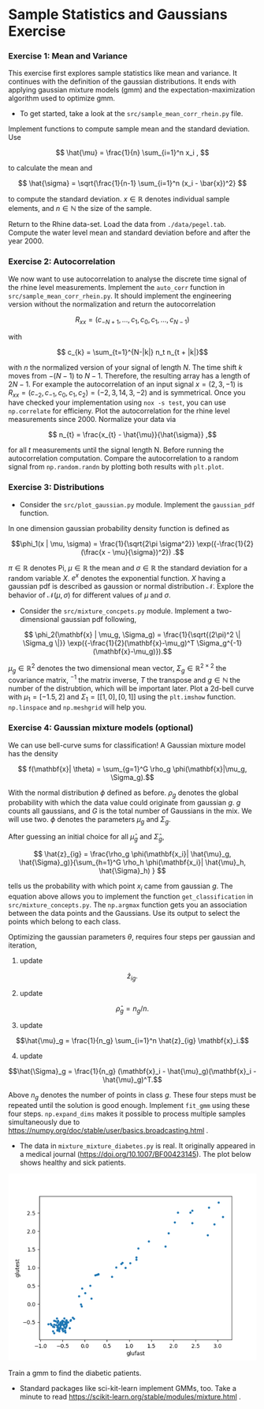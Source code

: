 # Sample Statistics and Gaussians Exercise

### Exercise 1: Mean and Variance
This exercise first explores sample statistics like mean and variance.
It continues with the definition of the gaussian distributions.
It ends with applying gaussian mixture models (gmm) and the expectation-maximization algorithm used to optimize gmm.

- To get started, take a look at the `src/sample_mean_corr_rhein.py` file.

Implement functions to compute sample mean and the standard deviation.
Use

$$ \hat{\mu} = \frac{1}{n} \sum_{i=1}^n x_i , $$

to calculate the mean and 

$$ \hat{\sigma} = \sqrt{\frac{1}{n-1} \sum_{i=1}^n (x_i - \bar{x})^2} $$

to compute the standard deviation. $x \in \mathbb{R}$ denotes individual sample elements, and $n \in \mathbb{N}$ the size of the sample.

Return to the Rhine data-set. Load the data from `./data/pegel.tab`. Compute the water level mean and standard deviation before and after the year 2000.



### Exercise 2: Autocorrelation
We now want to use autocorrelation to analyse the discrete time signal of the rhine level measurements. Implement the `auto_corr` function in `src/sample_mean_corr_rhein.py`. It should implement the engineering version without the normalization and return the autocorrelation

$$ R_{xx} = (c_{-N+1},\ldots,c_{1}, c_0, c_{1}, \ldots, c_{N-1}) $$

with

$$        c_{k} = \sum_{t=1}^{N-|k|} n_t n_{t + |k|}$$

with $n$ the normalized version of your signal of length $N$. The time shift $k$ moves from $-(N-1)$ to $N-1$. Therefore, the resulting array has a length of $2N-1$. For example the autocorrelation of an input signal $x=(2,3,-1)$ is $R_{xx}=(c_{-2}, c_{-1}, c_0, c_1, c_2)=(-2, 3, 14, 3, -2)$ and is symmetrical. Once you have checked your implementation using `nox -s test`, you can use `np.correlate` for efficieny. Plot the autocorrelation for the rhine level measurements since 2000.
Normalize your data via

$$ n_{t} = \frac{x_{t} - \hat{\mu}}{\hat{\sigma}} ,$$

for all $t$ measurements until the signal length N. Before running the autocorrelation computation. Compare the autocorrelation to a random signal from `np.random.randn` by plotting both results with `plt.plot`.


### Exercise 3: Distributions


- Consider the `src/plot_gaussian.py` module. Implement the `gaussian_pdf` function.

In one dimension gaussian probability density function is defined as

$$\phi_1(x | \mu, \sigma) = \frac{1}{\sqrt{2\pi \sigma^2}} \exp({-\frac{1}{2}(\frac{x - \mu}{\sigma})^2}) .$$

$\pi \in \mathbb{R}$ denotes Pi, $\mu \in \mathbb{R}$ the mean and $\sigma \in \mathbb{R}$ the standard deviation for a random variable $X$. $e^x$ denotes the exponential function. $X$ having a gaussian pdf is described as gaussion or normal distribution $\mathcal{N}$. Explore the behavior of $\mathcal{N}(\mu, \sigma)$ for different values of $\mu$ and $\sigma$.


- Consider the `src/mixture_concpets.py` module. 
Implement a two-dimensional gaussian pdf following,

$$ \phi_2(\mathbf{x} | \mu_g, \Sigma_g) = \frac{1}{\sqrt{(2\pi)^2 \| \Sigma_g \|}} \exp({-\frac{1}{2}(\mathbf{x}-\mu_g)^T \Sigma_g^{-1}(\mathbf{x}-\mu_g)}).$$

$\mu_g \in \mathbb{R}^2$ denotes the two dimensional mean vector, $\Sigma_g \in \mathbb{R}^{2\times2}$ the covariance matrix, $^{-1}$ the matrix inverse, $T$ the transpose and $g \in \mathbb{N}$ the number of the distrubtion, which will be important later. 
Plot a 2d-bell curve with $\mu_1 = [-1.5, 2]$ and $\Sigma_1 = [[1, 0], [0, 1]]$ using the `plt.imshow` function. `np.linspace` and `np.meshgrid` will help you. 


### Exercise 4: Gaussian mixture models (optional)

We can use bell-curve sums for classification! A Gaussian mixture model has the density

$$ f(\mathbf{x}| \theta)  = \sum_{g=1}^G \rho_g \phi(\mathbf{x}|\mu_g, \Sigma_g).$$


With the normal distribution $\phi$ defined as before. $\rho_g$ denotes the global probability with which the data value could originate from gaussian $g$. $g$ counts all gaussians, and $G$ is the total number of Gaussians in the mix. We will use two. $\phi$ denotes the parameters $\mu_g$ and $\Sigma_g$.

After guessing an initial choice for all $\hat{\mu}_g$ and $\hat{\Sigma}_g$,

$$ \hat{z}_{ig} = \frac{\rho_g \phi(\mathbf{x_i}| \hat{\mu}_g, \hat{\Sigma}_g)}{\sum_{h=1}^G \rho_h \phi(\mathbf{x_i}| \hat{\mu}_h, \hat{\Sigma}_h) }  $$

tells us the probability with which point $x_i$ came from gaussian $g$. The equation above allows you to implement the function `get_classification` in `src/mixture_concepts.py`.
The `np.argmax` function gets you an association between the data points and the Gaussians.
Use its output to select the points which belong to each class.

Optimizing the gaussian parameters $\theta$, requires four steps per gaussian and iteration,

1. update 

$$\hat{z}_{ig}.$$

2. update

$$\hat{\rho}_g = n_g/n.$$

3. update 

$$\hat{\mu}_g = \frac{1}{n_g} \sum_{i=1}^n \hat{z}_{ig} \mathbf{x}_i.$$

4. update 

$$\hat{\Sigma}_g = \frac{1}{n_g} (\mathbf{x}_i - \hat{\mu}_g)(\mathbf{x}_i - \hat{\mu}_g)^T.$$

Above $n_g$ denotes the number of points in class $g$. These four steps must be repeated until the solution is good enough.
Implement `fit_gmm` using these four steps. `np.expand_dims` makes it possible to process
multiple samples simultaneously due to https://numpy.org/doc/stable/user/basics.broadcasting.html .

- The data in `mixture_mixture_diabetes.py` is real. It originally appeared in a medical journal (https://doi.org/10.1007/BF00423145). The plot below shows healthy and sick patients.

![patients](./figures/glufasttest.png)

Train a gmm to find the diabetic patients.


- Standard packages like sci-kit-learn implement GMMs, too. Take a minute to read https://scikit-learn.org/stable/modules/mixture.html . 
